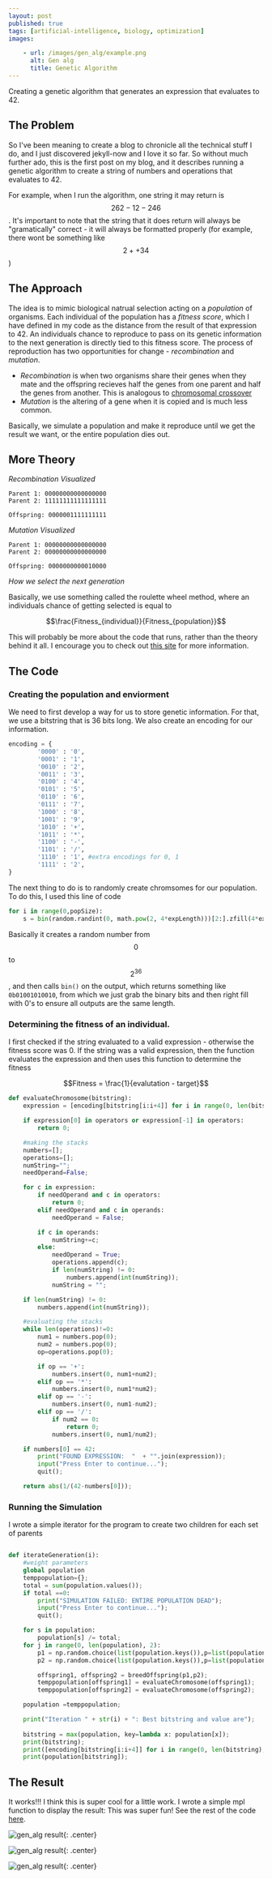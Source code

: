 ```yaml
---
layout: post
published: true
tags: [artificial-intelligence, biology, optimization]
images:

    - url: /images/gen_alg/example.png
      alt: Gen alg
      title: Genetic Algorithm
---
```

Creating a genetic algorithm that generates an expression that evaluates to 42.
<!--more-->

## The Problem
So I've been meaning to create a blog to chronicle all the technical stuff I do, and I just discovered jekyll-now and I love it so far. So without much further ado, this is the first post on my blog, and it describes running a genetic algorithm to create a string of numbers and operations that evaluates to 42. 

For example, when I run the algorithm, one string it may return is $$262-12-246$$. It's important to note that the string that it does return will always be "gramatically" correct - it will always be formatted properly (for example, there wont be something like $$2++34$$)

## The Approach

The idea is to mimic biological natrual selection acting on a _population_ of organisms. Each individual of the population has a _fitness score_, which I have defined in my code as the distance from the result of that expression to 42. 
An individuals chance to reproduce to pass on its genetic information to the next generation is directly tied to this fitness score. The process of reproduction has two opportunities for change - _recombination_ and _mutation_.
  + _Recombination_ is when two organisms share their genes when they mate and the offspring recieves half the genes from one
parent and half the genes from another. This is analogous to [chromosomal crossover](https://en.wikipedia.org/wiki/Chromosomal_crossover)
  + _Mutation_ is the altering of a gene when it is copied and is much less common.

Basically, we simulate a population and make it reproduce until we get the result we want, or the entire population dies out.

## More Theory

_Recombination Visualized_

```
Parent 1: 00000000000000000
Parent 2: 11111111111111111

Offspring: 0000001111111111
```

_Mutation Visualized_
```
Parent 1: 00000000000000000
Parent 2: 00000000000000000

Offspring: 0000000000010000
```

_How we select the next generation_

Basically, we use something called the roulette wheel method, where an individuals chance of getting selected is equal to 

$$\frac{Fitness_{individual}}{Fitness_{population}}$$

This will probably be more about the code that runs, rather than the theory behind it all. I encourage you to check out [this site](http://www.ai-junkie.com/ga/intro/gat2.html) for more information.

## The Code

### Creating the population and enviorment

We need to first develop a way for us to store genetic information. For that,
we use a bitstring that is 36 bits long. We also create an encoding for our information.

```python
encoding = {
        '0000' : '0',
        '0001' : '1',
        '0010' : '2',
        '0011' : '3',
        '0100' : '4',
        '0101' : '5',
        '0110' : '6',
        '0111' : '7',
        '1000' : '8',
        '1001' : '9',
        '1010' : '+',
        '1011' : '*',
        '1100' : '-',
        '1101' : '/',
        '1110' : '1', #extra encodings for 0, 1
        '1111' : '2',
}
```

The next thing to do is to randomly create chromsomes for our population. To do this, I used this line of code

```python
for i in range(0,popSize):
    s = bin(random.randint(0, math.pow(2, 4*expLength)))[2:].zfill(4*expLength);
```

Basically it creates a random number from $$0$$ to $$2^{36}$$, and then calls `bin()` on the output, which returns something like `0b01001010010`, from which we just grab the binary bits and then right fill with 0's to ensure all outputs are the same length.

### Determining the fitness of an individual.

I first checked if the string evaluated to a valid expression - otherwise the fitness score was 0. 
If the string was a valid expression, then the function evaluates the expression and then uses this function to determine the fitness

$$Fitness = \frac{1}{evalutation - target}$$

```python
def evaluateChromosome(bitstring):
    expression = [encoding[bitstring[i:i+4]] for i in range(0, len(bitstring), 4)];

    if expression[0] in operators or expression[-1] in operators:
        return 0;

    #making the stacks
    numbers=[];
    operations=[];
    numString="";
    needOperand=False;

    for c in expression:
        if needOperand and c in operators:
            return 0;
        elif needOperand and c in operands:
            needOperand = False;

        if c in operands:
            numString+=c;
        else:
            needOperand = True;
            operations.append(c);
            if len(numString) != 0:
                numbers.append(int(numString));
            numString = "";

    if len(numString) != 0:
        numbers.append(int(numString));

    #evaluating the stacks
    while len(operations)!=0:
        num1 = numbers.pop(0);
        num2 = numbers.pop(0);
        op=operations.pop(0);

        if op == '+':
            numbers.insert(0, num1+num2);
        elif op == '*':
            numbers.insert(0, num1*num2);
        elif op == '-':
            numbers.insert(0, num1-num2);
        elif op == '/':
            if num2 == 0:
                return 0;
            numbers.insert(0, num1/num2);

    if numbers[0] == 42:
        print("FOUND EXPRESSION:  "  + "".join(expression));
        input("Press Enter to continue...");
        quit();

    return abs(1/(42-numbers[0]));
```

### Running the Simulation
I wrote a simple iterator for the program to create two children for each set of parents

```python

def iterateGeneration(i):
    #weight parameters
    global population
    temppopulation={};
    total = sum(population.values());
    if total ==0:
        print("SIMULATION FAILED: ENTIRE POPULATION DEAD");
        input("Press Enter to continue...");
        quit();

    for s in population:
        population[s] /= total;
    for j in range(0, len(population), 2):
        p1 = np.random.choice(list(population.keys()),p=list(population.values()));
        p2 = np.random.choice(list(population.keys()),p=list(population.values()));

        offspring1, offspring2 = breedOffspring(p1,p2);
        temppopulation[offspring1] = evaluateChromosome(offspring1);
        temppopulation[offspring2] = evaluateChromosome(offspring2);

    population =temppopulation;

    print("Iteration " + str(i) + ": Best bitstring and value are");
    
    bitstring = max(population, key=lambda x: population[x]);
    print(bitstring);
    print([encoding[bitstring[i:i+4]] for i in range(0, len(bitstring), 4)]);
    print(population[bitstring]);
```

## The Result
It works!!! I think this is super cool for a little work. I wrote a simple mpl function to display the result:
This was super fun! See the rest of the code [here](https://github.com/jcaip/gen_alg).

![gen_alg result](/images/gen_alg/example1.png "Sample solution success"){: .center}

![gen_alg result](/images/gen_alg/example.png "Sample solution failure"){: .center}

![gen_alg result](/images/gen_alg/example2.png "Sample solution success"){: .center}
